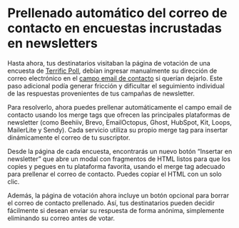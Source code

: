 # Prellenado automático del correo de contacto en encuestas incrustadas en newsletters

Hasta ahora, tus destinatarios visitaban la página de votación de una encuesta de [Terrific Poll](https://poll.terrific.com.mx), debían ingresar manualmente su dirección de correo electrónico en el [campo email de contacto](./2025-08-04-contact-email-and-response-table.md) si querían dejarlo. Este paso adicional podía generar fricción y dificultar el seguimiento individual de las respuestas provenientes de tus campañas de newsletter.

Para resolverlo, ahora puedes prellenar automáticamente el campo email de contacto usando los merge tags que ofrecen las principales plataformas de newsletter (como Beehiiv, Brevo, EmailOctopus, Ghost, HubSpot, Kit, Loops, MailerLite y Sendy). Cada servicio utiliza su propio merge tag para insertar dinámicamente el correo de tu suscriptor.

Desde la página de cada encuesta, encontrarás un nuevo botón “Insertar en newsletter” que abre un modal con fragmentos de HTML listos para que los copies y pegues en tu plataforma favorita, usando el merge tag adecuado para prellenar el correo de contacto. Puedes copiar el HTML con un solo clic.

Además, la página de votación ahora incluye un botón opcional para borrar el correo de contacto prellenado. Así, tus destinatarios pueden decidir fácilmente si desean enviar su respuesta de forma anónima, simplemente eliminando su correo antes de votar.

